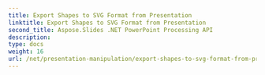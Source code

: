```yaml
---
title: Export Shapes to SVG Format from Presentation
linktitle: Export Shapes to SVG Format from Presentation
second_title: Aspose.Slides .NET PowerPoint Processing API
description: 
type: docs
weight: 16
url: /net/presentation-manipulation/export-shapes-to-svg-format-from-presentation/
---
```

